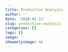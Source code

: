 ```yaml
---
title: Predictive Analysis
author: ''
date: '2020-01-11'
slug: predictive-analysis
categories: []
tags: []
image: ''
showonlyimage: no
---
```

